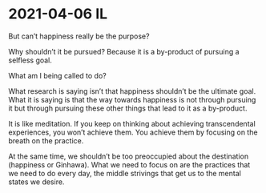 # 2021-04-06 IL

But can’t happiness really be the purpose?

Why shouldn’t it be pursued? Because it is a by-product of pursuing a selfless goal.

What am I being called to do?

What research is saying isn’t that happiness shouldn’t be the ultimate goal. What it is saying is that the way towards happiness is not through pursuing it but through pursuing these other things that lead to it as a by-product.

It is like meditation. If you keep on thinking about achieving transcendental experiences, you won’t achieve them. You achieve them by focusing on the breath on the practice.

At the same time, we shouldn’t be too preoccupied about the destination (happiness or Ginhawa). What we need to focus on are the practices that we need to do every day, the middle strivings that get us to the mental states we desire.


